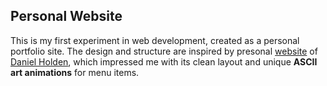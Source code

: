 ## Personal Website

This is my first experiment in web development, created as a personal portfolio site. The design and structure are inspired by presonal [website](https://www.theorangeduck.com/) of [Daniel Holden](https://github.com/orangeduck), which impressed me with its clean layout and unique **ASCII art animations** for menu items.